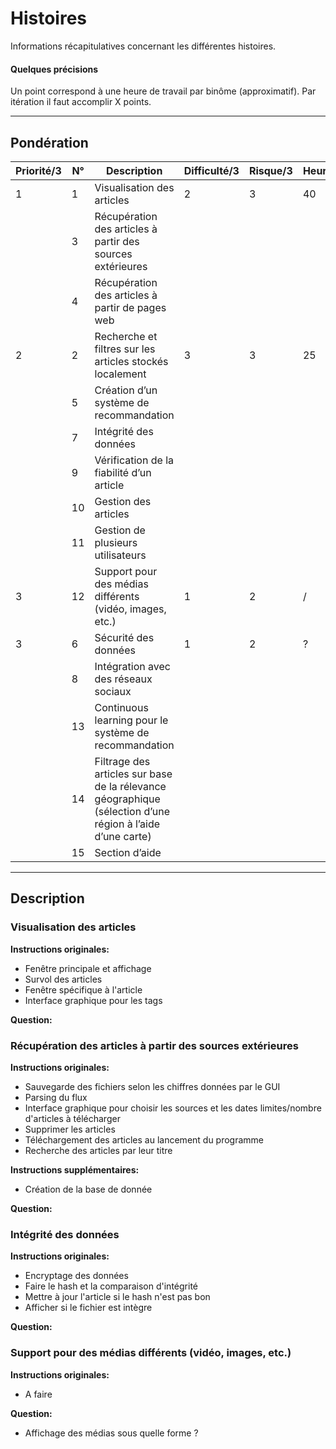 # Histoires
Informations récapitulatives concernant les différentes histoires.

#### Quelques précisions
Un point correspond à une heure de travail par binôme (approximatif).  Par itération il faut accomplir X points.

----------------------


## Pondération

| Priorité/3 | N° | Description | Difficulté/3 | Risque/3 | Heures/? | Points |
| ------ | ------ | ------ | ------ | ------ | ------ | ------ |
| 1 | 1 | Visualisation des articles | 2 | 3 | 40 | 24 |
|   | 3 | Récupération des articles à partir des sources extérieures |  |  |  | 30 |
|   | 4 | Récupération des articles à partir de pages web |  |  |  | 34 |
| 2 | 2 | Recherche et filtres sur les articles stockés localement | 3 | 3 | 25 | 24 |
|   | 5 | Création d’un système de recommandation |  |  |  | 44 + 6 |
|   | 7 | Intégrité des données |  |  |  | 16 |
|   | 9 | Vérification de la fiabilité d’un article |  |  |  | 40 |
|   |10 | Gestion des articles |  |  |  | 36 + 19 |
|   |11 | Gestion de plusieurs utilisateurs |  |  |  | 20 |
| 3  |12 | Support pour des médias différents (vidéo, images, etc.) | 1 | 2 | / | 40 |
| 3 | 6 | Sécurité des données | 1 | 2 | ? | 30 |
|   | 8 | Intégration avec des réseaux sociaux |  |  |  | 54 |
|   |13 | Continuous learning pour le système de recommandation |  |  |  | 50 + 30 |
|   |14 | Filtrage des articles sur base de la rélevance géographique (sélection d’une région à l’aide d’une carte)|  |  |  | 60 |
|   |15 | Section d’aide |  |  |  | 20 |

----------------------


## Description

### Visualisation des articles

**Instructions originales:**           
- Fenêtre principale et affichage
- Survol des articles
- Fenêtre spécifique à l'article
- Interface graphique pour les tags


**Question:**       

### Récupération des articles à partir des sources extérieures

**Instructions originales:**           
- Sauvegarde des fichiers selon les chiffres données par le GUI
- Parsing du flux
- Interface graphique pour choisir les sources et les dates limites/nombre d'articles à télécharger
- Supprimer les articles
- Téléchargement des articles au lancement du programme
- Recherche des articles par leur titre

**Instructions supplémentaires:**
- Création de la base de donnée

**Question:**       

### Intégrité des données

**Instructions originales:**       
- Encryptage des données    
- Faire le hash et la comparaison d'intégrité
- Mettre à jour l'article si le hash n'est pas bon
- Afficher si le fichier est intègre

**Question:** 

### Support pour des médias différents (vidéo, images, etc.)

**Instructions originales:**       
- A faire

**Question:** 
- Affichage des médias sous quelle forme ? 